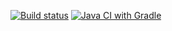 [![Build status](https://ci.appveyor.com/api/projects/status/xh62i86c0j3v1b09?svg=true)](https://ci.appveyor.com/project/AsjaMedved/selenide)
[![Java CI with Gradle](https://github.com/AsjaMedved/Selenide/actions/workflows/gradle.yml/badge.svg)](https://github.com/AsjaMedved/Selenide/actions/workflows/gradle.yml)